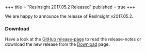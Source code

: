+++
title = "ResInsight 2017.05.2 Released"
published = true
+++

We are happy to announce the release of ResInsight v2017.05.2.

### Download
Have a look at the [GitHub release-page](https://github.com/OPM/ResInsight/releases) to read the release-notes or download the new release from the [Download]({{site.baseurl}}/project/download) page.
